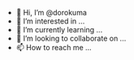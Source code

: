 - 👋 Hi, I’m @dorokuma
- 👀 I’m interested in ...
- 🌱 I’m currently learning ...
- 💞️ I’m looking to collaborate on ...
- 📫 How to reach me ...

<!---
dorokuma/dorokuma is a ✨ special ✨ repository because its `README.md` (this file) appears on your GitHub profile.
You can click the Preview link to take a look at your changes.
--->

